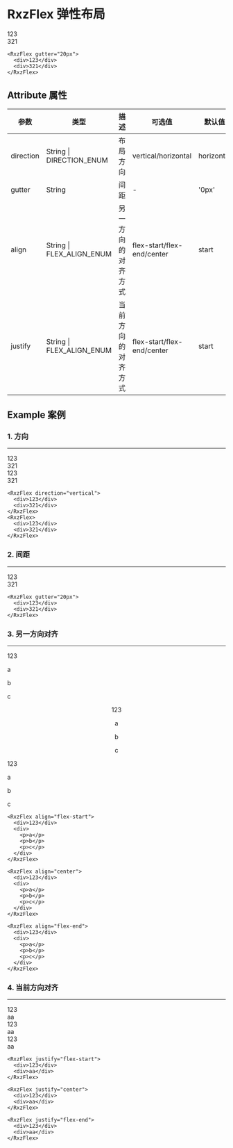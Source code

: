 # RxzFlex 弹性布局

<RxzFlex gutter="20px">
  <div>123</div>
  <div>321</div>
</RxzFlex>

``` vue
<RxzFlex gutter="20px">
  <div>123</div>
  <div>321</div>
</RxzFlex>
```

## Attribute 属性

| 参数       | 类型    | 描述                 | 可选值     | 默认值 | 必须 |
| ---------- | ------- | -------------------- | ---------- | ------ | ---- |
| direction   | String \| DIRECTION_ENUM | 布局方向 | vertical/horizontal | horizontal   |      |
| gutter | String | 间距         | - | '0px'  |      |
| align | String \| FLEX_ALIGN_ENUM | 另一方向的对齐方式   | flex-start/flex-end/center | start  |      |
| justify | String \| FLEX_ALIGN_ENUM | 当前方向的对齐方式   | flex-start/flex-end/center | start  |      |

## Example 案例

### 1. 方向  
---

<RxzFlex direction="vertical">
  <div>123</div>
  <div>321</div>
</RxzFlex>
<RxzFlex>
  <div>123</div>
  <div>321</div>
</RxzFlex>

``` vue
<RxzFlex direction="vertical">
  <div>123</div>
  <div>321</div>
</RxzFlex>
<RxzFlex>
  <div>123</div>
  <div>321</div>
</RxzFlex>
```

### 2. 间距
---

<RxzFlex gutter="20px">
  <div>123</div>
  <div>321</div>
</RxzFlex>

``` vue
<RxzFlex gutter="20px">
  <div>123</div>
  <div>321</div>
</RxzFlex>
```

### 3. 另一方向对齐
---

<RxzFlex align="flex-start">
  <div>123</div>
  <div>
    <p>a</p>
    <p>b</p>
    <p>c</p>
  </div>
</RxzFlex>

<RxzFlex align="center">
  <div>123</div>
  <div>
    <p>a</p>
    <p>b</p>
    <p>c</p>
  </div>
</RxzFlex>

<RxzFlex align="flex-end">
  <div>123</div>
  <div>
    <p>a</p>
    <p>b</p>
    <p>c</p>
  </div>
</RxzFlex>

``` vue
<RxzFlex align="flex-start">
  <div>123</div>
  <div>
    <p>a</p>
    <p>b</p>
    <p>c</p>
  </div>
</RxzFlex>

<RxzFlex align="center">
  <div>123</div>
  <div>
    <p>a</p>
    <p>b</p>
    <p>c</p>
  </div>
</RxzFlex>

<RxzFlex align="flex-end">
  <div>123</div>
  <div>
    <p>a</p>
    <p>b</p>
    <p>c</p>
  </div>
</RxzFlex>
```

### 4. 当前方向对齐
---

<RxzFlex justify="flex-start">
  <div>123</div>
  <div>aa</div>
</RxzFlex>

<RxzFlex justify="center">
  <div>123</div>
  <div>aa</div>
</RxzFlex>

<RxzFlex justify="flex-end">
  <div>123</div>
  <div>aa</div>
</RxzFlex>

``` vue
<RxzFlex justify="flex-start">
  <div>123</div>
  <div>aa</div>
</RxzFlex>

<RxzFlex justify="center">
  <div>123</div>
  <div>aa</div>
</RxzFlex>

<RxzFlex justify="flex-end">
  <div>123</div>
  <div>aa</div>
</RxzFlex>
```